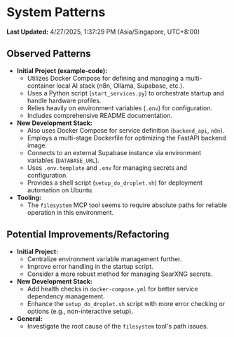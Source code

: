 # System Patterns

**Last Updated:** 4/27/2025, 1:37:29 PM (Asia/Singapore, UTC+8:00)

## Observed Patterns

- **Initial Project (example-code):**
    - Utilizes Docker Compose for defining and managing a multi-container local AI stack (n8n, Ollama, Supabase, etc.).
    - Uses a Python script (`start_services.py`) to orchestrate startup and handle hardware profiles.
    - Relies heavily on environment variables (`.env`) for configuration.
    - Includes comprehensive README documentation.
- **New Development Stack:**
    - Also uses Docker Compose for service definition (`backend_api`, `n8n`).
    - Employs a multi-stage Dockerfile for optimizing the FastAPI backend image.
    - Connects to an external Supabase instance via environment variables (`DATABASE_URL`).
    - Uses `.env.template` and `.env` for managing secrets and configuration.
    - Provides a shell script (`setup_do_droplet.sh`) for deployment automation on Ubuntu.
- **Tooling:**
    - The `filesystem` MCP tool seems to require absolute paths for reliable operation in this environment.

## Potential Improvements/Refactoring

- **Initial Project:**
    - Centralize environment variable management further.
    - Improve error handling in the startup script.
    - Consider a more robust method for managing SearXNG secrets.
- **New Development Stack:**
    - Add health checks in `docker-compose.yml` for better service dependency management.
    - Enhance the `setup_do_droplet.sh` script with more error checking or options (e.g., non-interactive setup).
- **General:**
    - Investigate the root cause of the `filesystem` tool's path issues.